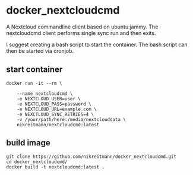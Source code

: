 # docker_nextcloudcmd

A Nextcloud commandline client based on ubuntu:jammy. 
The nextcloudcmd client performs single sync run and then exits. 

I suggest creating a bash script to start the container. 
The bash script can then be started via cronjob.


## start container
    docker run -it --rm \

        --name nextcloudcmd \
        -e NEXTCLOUD_USER=user \
        -e NEXTCLOUD_PASS=password \
        -e NEXTCLOUD_URL=example.com \
        -e NEXCTLOUD_SYNC_RETRIES=4 \
        -v /your/path/here:/media/nextclouddata \
        nikreitmann/nextcloudcmd:latest


## build image
    git clone https://github.com/nikreitmann/docker_nextcloudcmd.git
    cd docker_nextcloudcmd/
    docker build -t nextcloudcmd:latest .
